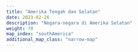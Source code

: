 ```yaml
---
title: "Amerika Tengah dan Selatan"
date: 2023-02-26
description: "Negara-negara di Amerika Selatan"
weight: 70
map_index: "southAmerica"
additional_map_class: "narrow-map"
---
```

